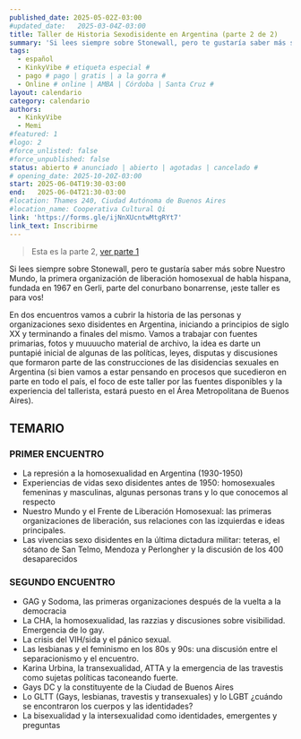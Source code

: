 ```yaml
---
published_date: 2025-05-02Z-03:00
#updated_date:   2025-03-04Z-03:00
title: Taller de Historia Sexodisidente en Argentina (parte 2 de 2)
summary: 'Si lees siempre sobre Stonewall, pero te gustaría saber más sobre Nuestro Mundo, la primera organización de liberación homosexual de habla hispana, fundada en 1967 en Gerli, parte del conurbano bonarrense, ¡este taller es para vos!'
tags:
  - español
  - KinkyVibe # etiqueta especial #
  - pago # pago | gratis | a la gorra #
  - Online # online | AMBA | Córdoba | Santa Cruz #
layout: calendario
category: calendario
authors:
  - KinkyVibe
  - Memi
#featured: 1
#logo: 2
#force_unlisted: false
#force_unpublished: false
status: abierto # anunciado | abierto | agotadas | cancelado #
# opening_date: 2025-10-20Z-03:00
start: 2025-06-04T19:30-03:00
end:   2025-06-04T21:30-03:00
#location: Thames 240, Ciudad Autónoma de Buenos Aires
#location_name: Cooperativa Cultural Qi
link: 'https://forms.gle/ijNnXUcntwMtgRYt7'
link_text: Inscribirme
---
```

> Esta es la parte 2, [ver parte 1](/calendario/taller-de-historia-sexodisidente-en-argentina-202-05)

Si lees siempre sobre Stonewall, pero te gustaría saber más sobre Nuestro Mundo, la primera organización de liberación homosexual de habla hispana, fundada en 1967 en Gerli, parte del conurbano bonarrense, ¡este taller es para vos!

En dos encuentros vamos a cubrir la historia de las personas y organizaciones sexo disidentes en Argentina, iniciando a principios de siglo XX y terminando a finales del mismo. Vamos a trabajar con fuentes primarias, fotos y muuuucho material de archivo, la idea es darte un puntapié inicial de algunas de las políticas, leyes, disputas y discusiones que formaron parte de las construcciones de las disidencias sexuales en Argentina (si bien vamos a estar pensando en procesos que sucedieron en parte en todo el país, el foco de este taller por las fuentes disponibles y la experiencia del tallerista, estará puesto en el Área Metropolitana de Buenos Aires).

## TEMARIO
### PRIMER ENCUENTRO
- La represión a la homosexualidad en Argentina (1930-1950)
- Experiencias de vidas sexo disidentes antes de 1950: homosexuales femeninas y masculinas, algunas personas trans y lo que conocemos al respecto
- Nuestro Mundo y el Frente de Liberación Homosexual: las primeras organizaciones de liberación, sus relaciones con las izquierdas e ideas principales. 
- Las vivencias sexo disidentes en la última dictadura militar: teteras, el sótano de San Telmo, Mendoza y Perlongher y la discusión de los 400 desaparecidos

### SEGUNDO ENCUENTRO
- GAG y Sodoma, las primeras organizaciones después de la vuelta a la democracia
- La CHA, la homosexualidad, las razzias y discusiones sobre visibilidad. Emergencia de lo gay.
- La crisis del VIH/sida y el pánico sexual.
- Las lesbianas y el feminismo en los 80s y 90s: una discusión entre el separacionismo y el encuentro.
- Karina Urbina, la transexualidad, ATTA y la emergencia de las travestis como sujetas políticas taconeando fuerte. 
- Gays DC y la constituyente de la Ciudad de Buenos Aires
- Lo GLTT (Gays, lesbianas, travestis y transexuales) y lo LGBT ¿cuándo se encontraron los cuerpos y las identidades?
- La bisexualidad y la intersexualidad como identidades, emergentes y preguntas
